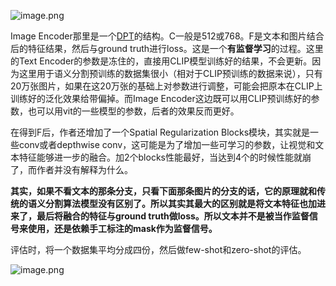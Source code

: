 ![image.png](https://youki-1330066034.cos.ap-guangzhou.myqcloud.com/machine-learning/202504051129634.png)

Image Encoder那里是一个[DPT](深度学习中的一些概念.md#dpt)的结构。C一般是512或768。F是文本和图片结合后的特征结果，然后与ground truth进行loss。这是一个**有监督学习**的过程。这里的Text Encoder的参数是冻住的，直接用CLIP模型训练好的结果，不会更新。因为这里用于语义分割预训练的数据集很小（相对于CLIP预训练的数据来说），只有20万张图片，如果在这20万张的基础上对参数进行调整，可能会把原本在CLIP上训练好的泛化效果给带偏掉。而Image Encoder这边既可以用CLIP预训练好的参数，也可以用vit的一些模型的参数，后者的效果反而更好。

在得到F后，作者还增加了一个Spatial Regularization Blocks模块，其实就是一些conv或者depthwise conv，这可能是为了增加一些可学习的参数，让视觉和文本特征能够进一步的融合。加2个blocks性能最好，当达到4个的时候性能就崩了，而作者并没有解释为什么。

**其实，如果不看文本的那条分支，只看下面那条图片的分支的话，它的原理就和传统的语义分割算法模型没有区别了。所以其实其最大的区别就是将文本特征也加进来了，最后将融合的特征与ground truth做loss。所以文本并不是被当作监督信号来使用，还是依赖手工标注的mask作为监督信号。**

评估时，将一个数据集平均分成四份，然后做few-shot和zero-shot的评估。

![image.png](https://youki-1330066034.cos.ap-guangzhou.myqcloud.com/machine-learning/202504051125451.png)


